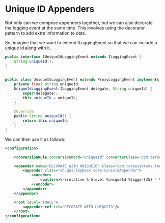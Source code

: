 # Unique ID Appenders

Not only can we compose appenders together, but we can also decorate the logging event at the same time. This involves using the decorator pattern to add extra information to data.

So, imagine that we want to extend ILoggingEvent so that we can include a unique id along with it.

```java
public interface IUniqueIdLoggingEvent extends ILoggingEvent {
    String uniqueId();
}
 
 
public class UniqueIdLoggingEvent extends ProxyLoggingEvent implements IUniqueIdLoggingEvent {
    private final String uniqueId;
    UniqueIdLoggingEvent(ILoggingEvent delegate, String uniqueId) {
        super(delegate);
        this.uniqueId = uniqueId;
    }
 
    @Override
    public String uniqueId() {
        return this.uniqueId;
    }
}
```

We can then use it as follows:

```xml
<configuration>

    <conversionRule conversionWord="uniqueId" converterClass="com.tersesystems.logback.uniqueid.UniqueIdConverter" />

    <appender name="DECORATE_WITH_UNIQUEID" class="com.tersesystems.logback.uniqueid.UniqueIdComponentAppender">
        <appender class="ch.qos.logback.core.ConsoleAppender">
            <encoder>
                <pattern>%-5relative %-5level %uniqueId %logger{35} - %msg%n</pattern>
            </encoder>
        </appender>
    </appender>

    <root level="TRACE">
        <appender-ref ref="DECORATE_WITH_UNIQUEID"/>
    </root>
</configuration>
```

